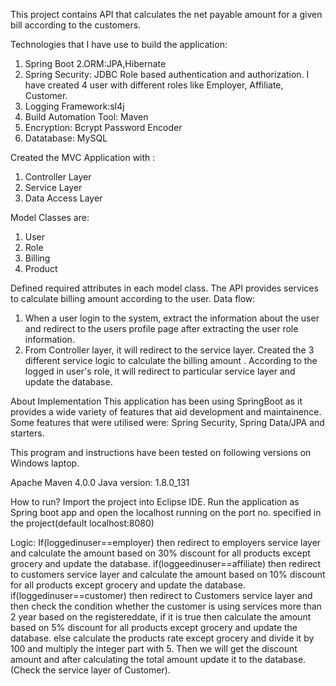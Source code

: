 
This project contains API that calculates the net payable amount for a given bill according to the customers.

Technologies that I have use to build the application:
1. Spring Boot
2.ORM:JPA,Hibernate
3. Spring Security: JDBC Role based authentication and authorization.
   I have created 4 user with different roles like Employer, Affiliate, Customer.
4. Logging Framework:sl4j
5. Build Automation Tool: Maven
6. Encryption: Bcrypt Password Encoder
7. Datatabase: MySQL

Created the MVC Application with :
1. Controller Layer
2. Service Layer
3. Data Access Layer

Model Classes are:
1. User
2. Role
3. Billing
4. Product

Defined required attributes in each model class.
 The API provides services to calculate billing amount according to the user.
Data flow:
1. When a user login to the system, extract the information about the user and redirect to the users profile page after extracting the user role information.
2. From Controller layer, it will redirect to the service layer. Created the 3 different service logic to calculate the billing amount . According to the logged in user's role, it will redirect to particular service layer and update the database.

About Implementation
This application has been using SpringBoot as it provides a wide variety of features that aid development and maintainence. Some features that were utilised were: Spring Security, Spring Data/JPA and starters.

This program and instructions have been tested on following versions on Windows laptop.

Apache Maven 4.0.0
Java version: 1.8.0_131

How to run?
Import the project into Eclipse IDE. Run the application as Spring boot app and open the localhost running on the port no. specified in the project(default localhost:8080)

Logic:
If(loggedinuser==employer)
then redirect to employers service layer and calculate the amount based on 30% discount for all products except grocery and update the database.
if(loggeedinuser==affiliate)
then redirect to customers service layer and calculate the amount based on 10% discount for all products except grocery and update the database.
if(loggedinuser==customer)
then redirect to Customers service layer and then check the condition whether the customer is using services more than 2 year based on the registereddate, if it is true then calculate the amount based on 5% discount for all products except grocery and update the database.
else calculate the products rate except grocery and divide it by 100 and multiply the integer part with 5. Then we will get the discount amount and after calculating the total amount update it to the database.(Check the service layer of Customer).


